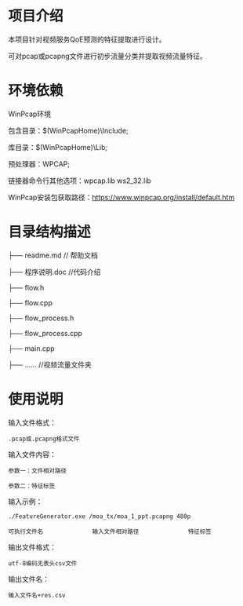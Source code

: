 # 项目介绍
本项目针对视频服务QoE预测的特征提取进行设计。

可对pcap或pcapng文件进行初步流量分类并提取视频流量特征。
# 环境依赖
WinPcap环境

包含目录：$(WinPcapHome)\Include;

库目录：$(WinPcapHome)\Lib;

预处理器：WPCAP;

链接器命令行其他选项：wpcap.lib ws2_32.lib

WinPcap安装包获取路径：https://www.winpcap.org/install/default.htm
# 目录结构描述

├── readme.md // 帮助文档

├── 程序说明.doc //代码介绍

├── flow.h 

├── flow.cpp

├── flow_process.h

├── flow_process.cpp

├── main.cpp

├── …… //视频流量文件夹

# 使用说明

输入文件格式：

    .pcap或.pcapng格式文件

输入文件内容：

    参数一：文件相对路径

    参数二：特征标签


输入示例：


    ./FeatureGenerator.exe /moa_tx/moa_1_ppt.pcapng 480p

    可执行文件名              输入文件相对路径              特征标签

输出文件格式：

    utf-8编码无表头csv文件

输出文件名：

    输入文件名+res.csv